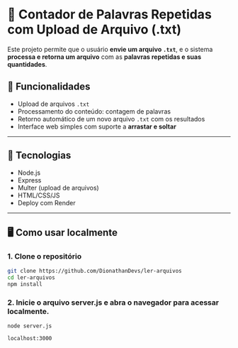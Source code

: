 # 📄 Contador de Palavras Repetidas com Upload de Arquivo (.txt)

Este projeto permite que o usuário **envie um arquivo `.txt`**, e o sistema **processa e retorna um arquivo** com as **palavras repetidas e suas quantidades**.


## 🚀 Funcionalidades

- Upload de arquivos `.txt`
- Processamento do conteúdo: contagem de palavras
- Retorno automático de um novo arquivo `.txt` com os resultados
- Interface web simples com suporte a **arrastar e soltar**

---

## 🧰 Tecnologias

- Node.js
- Express
- Multer (upload de arquivos)
- HTML/CSS/JS 
- Deploy com Render

---

## 🖥️ Como usar localmente

### 1. Clone o repositório

```bash
git clone https://github.com/DionathanDevs/ler-arquivos
cd ler-arquivos
npm install
```

### 2. Inicie o arquivo server.js e abra o navegador para acessar localmente.

```
node server.js

localhost:3000
```



